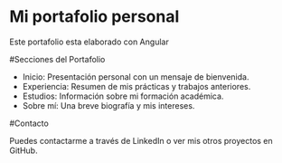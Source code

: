 # Mi portafolio personal

Este portafolio esta elaborado con Angular

#Secciones del Portafolio

- Inicio: Presentación personal con un mensaje de bienvenida.
- Experiencia: Resumen de mis prácticas y trabajos anteriores.
- Estudios: Información sobre mi formación académica.
- Sobre mí: Una breve biografía y mis intereses.

#Contacto

Puedes contactarme a través de LinkedIn o ver mis otros proyectos en GitHub.
